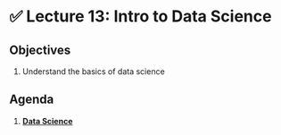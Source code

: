 <!---
{"next":"Lectures/Lecture14.md","title":"✅ Intro to Data Science"}
-->

# ✅ Lecture 13: Intro to Data Science


## Objectives

1. Understand the basics of data science


## Agenda

1. **[Data Science](../Topics/data_science.md)**